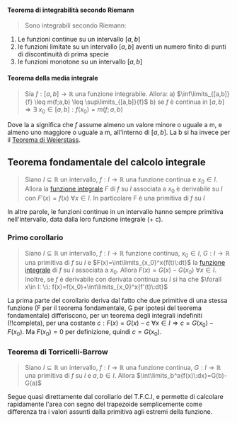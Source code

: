 #### Teorema di integrabilità secondo Riemann
> Sono integrabili secondo Riemann:
1) Le funzioni continue su un intervallo $[a,b]$
2) le funzioni limitate su un intervallo $[a,b]$ aventi un numero finito di punti di discontinuità di prima specie
3) le funzioni monotone su un intervallo $[a,b]$

#### Teorema della media integrale
> Sia $f:[a,b]\rightarrow \mathbb{R}$ una funzione integrabile.
> Allora:
> a) $\inf\limits_{[a,b]}{f} \leq m(f;a,b) \leq \sup\limits_{[a,b]}{f}$
> b) se $f$ è continua in $[a,b] \Rightarrow \exists\: x_0\in [a,b]:f(x_0)=m(f;a,b)$

Dove la a significa che $f$ assume almeno un valore minore o uguale a m, e almeno uno maggiore o uguale a m, all'interno di $[a,b]$.
La b si ha invece per il [Teorema di Weierstass](<TeoremiContinuità##Teorema di Weierstass>).

## Teorema fondamentale del calcolo integrale
> Siano $I \subseteq\mathbb{R}$ un intervallo, $f:I\rightarrow\mathbb{R}$ una funzione continua e $x_0\in I$.
> Allora la [funzione integrale](<Integrali definiti#Funzione Integrale>) $F$ di $f$ su $I$ associata a $x_0$ è derivabile su $I$ con $F'(x)=f(x)\:\forall x\in I$.
> In particolare F è una primitiva di $f$ su $I$

In altre parole, le funzioni continue in un intervallo hanno sempre primitiva nell'intervallo, data dalla loro funzione integrale (+ c).

### Primo corollario
> Siano $I \subseteq\mathbb{R}$ un intervallo, $f:I\rightarrow\mathbb{R}$ funzione continua, $x_0\in I$, $G:I\rightarrow\mathbb{R}$ una primitiva di $f$ su $I$ e $F(x)=\int\limits_{x_0}^x{f(t)\:dt}$ la [funzione integrale](<Integrali definiti#Funzione Integrale>) di $f$ su $I$ associata a $x_0$. 
> Allora $F(x)=G(x)-G(x_0)\:\forall x\in I$.
> Inoltre, se $f$ è derivabile con derivata continua su $I$ si ha che
> $\forall x\in I: \:\: f(x)=f(x_0)+\int\limits_{x_0}^x{f'(t)\:dt}$

La prima parte del corollario deriva dal fatto che due primitive di una stessa funzione (F per il teorema fondamentale, G per ipotesi del teorema fondamentale) differiscono, per un teorema degli integrali indefiniti (!!completa), per una costante $c: F(x)=G(x)-c \:\forall x\in I\Rightarrow c=G(x_0)-F(x_0)$. Ma $F(x_0)=0$ per definizione, quindi $c=G(x_0)$.

### Teorema di Torricelli-Barrow
>Siano $I\subseteq\mathbb{R}$ un intervallo, $f:I\rightarrow\mathbb{R}$ una funzione continua, $G:I\rightarrow\mathbb{R}$ una primitiva di $f$ su $I$ e $a,b\in I$.
>Allora
>$\int\limits_b^a{f(x)\:dx}=G(b)-G(a)$

Segue quasi direttamente dal corollario del T.F.C.I, e permette di calcolare rapidamente l'area con segno del trapezoide semplicemente come differenza tra i valori assunti dalla primitiva agli estremi della funzione.
